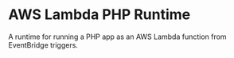 # AWS Lambda PHP Runtime
A runtime for running a PHP app as an AWS Lambda function from EventBridge triggers.

